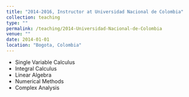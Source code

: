 ```yaml
---
title: "2014-2016, Instructor at Universidad Nacional de Colombia"
collection: teaching
type: ""
permalink: /teaching/2014-Universidad-Nacional-de-Colombia
venue: ""
date: 2014-01-01
location: "Bogota, Colombia"
---
```


* Single Variable Calculus
* Integral Calculus
* Linear Algebra
* Numerical Methods
* Complex Analysis
